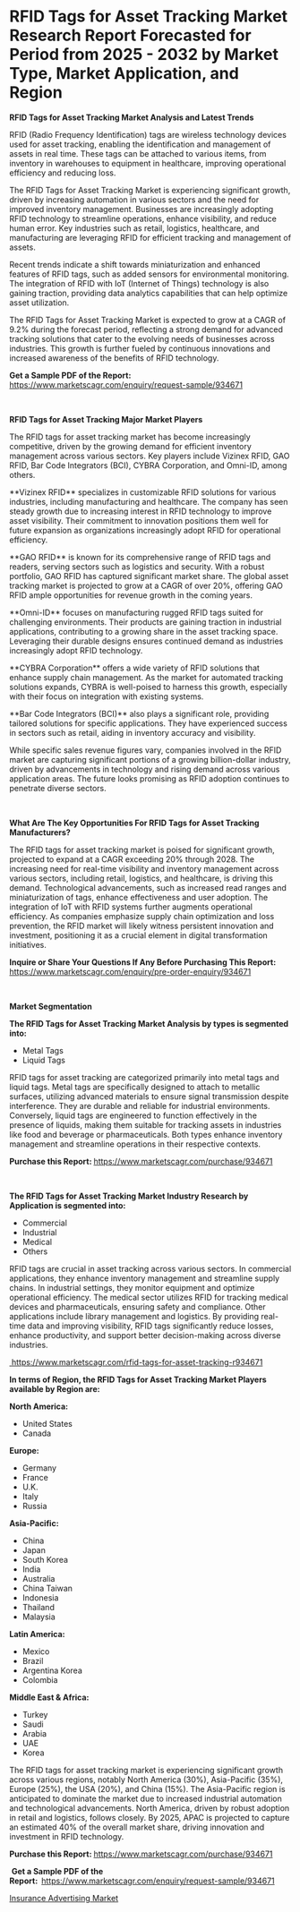 <p><h1>RFID Tags for Asset Tracking Market Research Report Forecasted for Period from 2025 -  2032 by Market Type, Market Application, and Region</h1></p><p><strong>RFID Tags for Asset Tracking Market Analysis and Latest Trends</strong></p>
<p><p>RFID (Radio Frequency Identification) tags are wireless technology devices used for asset tracking, enabling the identification and management of assets in real time. These tags can be attached to various items, from inventory in warehouses to equipment in healthcare, improving operational efficiency and reducing loss.</p><p>The RFID Tags for Asset Tracking Market is experiencing significant growth, driven by increasing automation in various sectors and the need for improved inventory management. Businesses are increasingly adopting RFID technology to streamline operations, enhance visibility, and reduce human error. Key industries such as retail, logistics, healthcare, and manufacturing are leveraging RFID for efficient tracking and management of assets.</p><p>Recent trends indicate a shift towards miniaturization and enhanced features of RFID tags, such as added sensors for environmental monitoring. The integration of RFID with IoT (Internet of Things) technology is also gaining traction, providing data analytics capabilities that can help optimize asset utilization.</p><p>The RFID Tags for Asset Tracking Market is expected to grow at a CAGR of 9.2% during the forecast period, reflecting a strong demand for advanced tracking solutions that cater to the evolving needs of businesses across industries. This growth is further fueled by continuous innovations and increased awareness of the benefits of RFID technology.</p></p>
<p><strong>Get a Sample PDF of the Report:&nbsp;</strong> <a href="https://www.marketscagr.com/enquiry/request-sample/934671?utm_campaign=2097&utm_medium=2&utm_source=Github&utm_content=ia&utm_term=07032025&utm_id=rfid-tags-for-asset-tracking">https://www.marketscagr.com/enquiry/request-sample/934671</a></p>
<p>&nbsp;</p>
<p><strong>RFID Tags for Asset Tracking Major Market Players</strong></p>
<p><p>The RFID tags for asset tracking market has become increasingly competitive, driven by the growing demand for efficient inventory management across various sectors. Key players include Vizinex RFID, GAO RFID, Bar Code Integrators (BCI), CYBRA Corporation, and Omni-ID, among others.</p><p>**Vizinex RFID** specializes in customizable RFID solutions for various industries, including manufacturing and healthcare. The company has seen steady growth due to increasing interest in RFID technology to improve asset visibility. Their commitment to innovation positions them well for future expansion as organizations increasingly adopt RFID for operational efficiency.</p><p>**GAO RFID** is known for its comprehensive range of RFID tags and readers, serving sectors such as logistics and security. With a robust portfolio, GAO RFID has captured significant market share. The global asset tracking market is projected to grow at a CAGR of over 20%, offering GAO RFID ample opportunities for revenue growth in the coming years.</p><p>**Omni-ID** focuses on manufacturing rugged RFID tags suited for challenging environments. Their products are gaining traction in industrial applications, contributing to a growing share in the asset tracking space. Leveraging their durable designs ensures continued demand as industries increasingly adopt RFID technology.</p><p>**CYBRA Corporation** offers a wide variety of RFID solutions that enhance supply chain management. As the market for automated tracking solutions expands, CYBRA is well-poised to harness this growth, especially with their focus on integration with existing systems.</p><p>**Bar Code Integrators (BCI)** also plays a significant role, providing tailored solutions for specific applications. They have experienced success in sectors such as retail, aiding in inventory accuracy and visibility.</p><p>While specific sales revenue figures vary, companies involved in the RFID market are capturing significant portions of a growing billion-dollar industry, driven by advancements in technology and rising demand across various application areas. The future looks promising as RFID adoption continues to penetrate diverse sectors.</p></p>
<p>&nbsp;</p>
<p><strong>What Are The Key Opportunities For RFID Tags for Asset Tracking Manufacturers?</strong></p>
<p><p>The RFID tags for asset tracking market is poised for significant growth, projected to expand at a CAGR exceeding 20% through 2028. The increasing need for real-time visibility and inventory management across various sectors, including retail, logistics, and healthcare, is driving this demand. Technological advancements, such as increased read ranges and miniaturization of tags, enhance effectiveness and user adoption. The integration of IoT with RFID systems further augments operational efficiency. As companies emphasize supply chain optimization and loss prevention, the RFID market will likely witness persistent innovation and investment, positioning it as a crucial element in digital transformation initiatives.</p></p>
<p><strong>Inquire or Share Your Questions If Any Before Purchasing This Report:</strong> <a href="https://www.marketscagr.com/enquiry/pre-order-enquiry/934671?utm_campaign=2097&utm_medium=2&utm_source=Github&utm_content=ia&utm_term=07032025&utm_id=rfid-tags-for-asset-tracking">https://www.marketscagr.com/enquiry/pre-order-enquiry/934671</a></p>
<p>&nbsp;</p>
<p><strong>Market Segmentation</strong></p>
<p><strong>The RFID Tags for Asset Tracking Market Analysis by types is segmented into:</strong></p>
<p><ul><li>Metal Tags</li><li>Liquid Tags</li></ul></p>
<p><p>RFID tags for asset tracking are categorized primarily into metal tags and liquid tags. Metal tags are specifically designed to attach to metallic surfaces, utilizing advanced materials to ensure signal transmission despite interference. They are durable and reliable for industrial environments. Conversely, liquid tags are engineered to function effectively in the presence of liquids, making them suitable for tracking assets in industries like food and beverage or pharmaceuticals. Both types enhance inventory management and streamline operations in their respective contexts.</p></p>
<p><strong>Purchase this Report:&nbsp;</strong><a href="https://www.marketscagr.com/purchase/934671?utm_campaign=2097&utm_medium=2&utm_source=Github&utm_content=ia&utm_term=07032025&utm_id=rfid-tags-for-asset-tracking">https://www.marketscagr.com/purchase/934671</a></p>
<p>&nbsp;</p>
<p><strong>The RFID Tags for Asset Tracking Market Industry Research by Application is segmented into:</strong></p>
<p><ul><li>Commercial</li><li>Industrial</li><li>Medical</li><li>Others</li></ul></p>
<p><p>RFID tags are crucial in asset tracking across various sectors. In commercial applications, they enhance inventory management and streamline supply chains. In industrial settings, they monitor equipment and optimize operational efficiency. The medical sector utilizes RFID for tracking medical devices and pharmaceuticals, ensuring safety and compliance. Other applications include library management and logistics. By providing real-time data and improving visibility, RFID tags significantly reduce losses, enhance productivity, and support better decision-making across diverse industries.</p></p>
<p><a href="https://www.marketscagr.com/rfid-tags-for-asset-tracking-r934671?utm_campaign=2097&utm_medium=2&utm_source=Github&utm_content=ia&utm_term=07032025&utm_id=rfid-tags-for-asset-tracking">&nbsp;https://www.marketscagr.com/rfid-tags-for-asset-tracking-r934671</a></p>
<p><strong>In terms of Region, the RFID Tags for Asset Tracking Market Players available by Region are:</strong></p>
<p>
    <p> <strong> North America: </strong>
        <ul>
            <li>United States</li>
            <li>Canada</li>
        </ul>
        </p> 
    <p> <strong> Europe: </strong>
        <ul>
            <li>Germany</li>
            <li>France</li>
            <li>U.K.</li>
            <li>Italy</li>
            <li>Russia</li>
        </ul>
        </p> 
    <p> <strong> Asia-Pacific: </strong>
        <ul>
            <li>China</li>
            <li>Japan</li>
            <li>South Korea</li>
            <li>India</li>
            <li>Australia</li>
            <li>China Taiwan</li>
            <li>Indonesia</li>
            <li>Thailand</li>
            <li>Malaysia</li>
        </ul>
        </p> 
    <p> <strong> Latin America: </strong>
        <ul>
            <li>Mexico</li>
            <li>Brazil</li>
            <li>Argentina Korea</li>
            <li>Colombia</li>
        </ul>
        </p> 
    <p> <strong> Middle East & Africa: </strong>
        <ul>
            <li>Turkey</li>
            <li>Saudi</li>
            <li>Arabia</li>
            <li>UAE</li>
            <li>Korea</li>
        </ul>
    </p>
    </p>
<p><p>The RFID tags for asset tracking market is experiencing significant growth across various regions, notably North America (30%), Asia-Pacific (35%), Europe (25%), the USA (20%), and China (15%). The Asia-Pacific region is anticipated to dominate the market due to increased industrial automation and technological advancements. North America, driven by robust adoption in retail and logistics, follows closely. By 2025, APAC is projected to capture an estimated 40% of the overall market share, driving innovation and investment in RFID technology.</p></p>
<p><strong>Purchase this Report: </strong><a href="https://www.marketscagr.com/purchase/934671?utm_campaign=2097&utm_medium=2&utm_source=Github&utm_content=ia&utm_term=07032025&utm_id=rfid-tags-for-asset-tracking">https://www.marketscagr.com/purchase/934671</a></p>
<p>&nbsp;<strong>Get a Sample PDF of the Report:&nbsp;&nbsp;</strong><a href="https://www.marketscagr.com/enquiry/request-sample/934671?utm_campaign=2097&utm_medium=2&utm_source=Github&utm_content=ia&utm_term=07032025&utm_id=rfid-tags-for-asset-tracking">https://www.marketscagr.com/enquiry/request-sample/934671</a></p>
<p><strong></strong></p>
<p><p><a href="https://github.com/FlorianWolf90/Market-Research-Report-List-1/blob/main/insurance-advertising-market.md?utm_campaign=2097&utm_medium=2&utm_source=Github&utm_content=ia&utm_term=07032025&utm_id=rfid-tags-for-asset-tracking">Insurance Advertising Market</a></p></p>